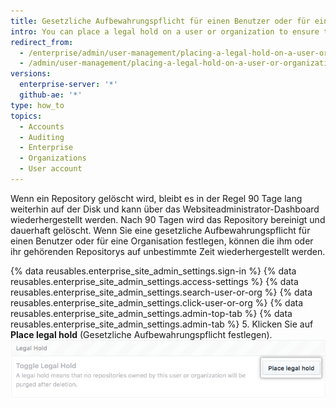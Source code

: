 ```yaml
---
title: Gesetzliche Aufbewahrungspflicht für einen Benutzer oder für eine Organisation festlegen
intro: You can place a legal hold on a user or organization to ensure that repositories they own cannot be permanently removed from your enterprise.
redirect_from:
  - /enterprise/admin/user-management/placing-a-legal-hold-on-a-user-or-organization
  - /admin/user-management/placing-a-legal-hold-on-a-user-or-organization
versions:
  enterprise-server: '*'
  github-ae: '*'
type: how_to
topics:
  - Accounts
  - Auditing
  - Enterprise
  - Organizations
  - User account
---
```


Wenn ein Repository gelöscht wird, bleibt es in der Regel 90 Tage lang weiterhin auf der Disk und kann über das Websiteadministrator-Dashboard wiederhergestellt werden. Nach 90 Tagen wird das Repository bereinigt und dauerhaft gelöscht. Wenn Sie eine gesetzliche Aufbewahrungspflicht für einen Benutzer oder für eine Organisation festlegen, können die ihm oder ihr gehörenden Repositorys auf unbestimmte Zeit wiederhergestellt werden.

{% data reusables.enterprise_site_admin_settings.sign-in %}
{% data reusables.enterprise_site_admin_settings.access-settings %}
{% data reusables.enterprise_site_admin_settings.search-user-or-org %}
{% data reusables.enterprise_site_admin_settings.click-user-or-org %}
{% data reusables.enterprise_site_admin_settings.admin-top-tab %}
{% data reusables.enterprise_site_admin_settings.admin-tab %}
5. Klicken Sie auf **Place legal hold** (Gesetzliche Aufbewahrungspflicht festlegen). ![Schaltfläche „Place legal hold“ (Gesetzliche Aufbewahrungspflicht festlegen)](/assets/images/enterprise/site-admin-settings/place-legal-hold-button.png)
